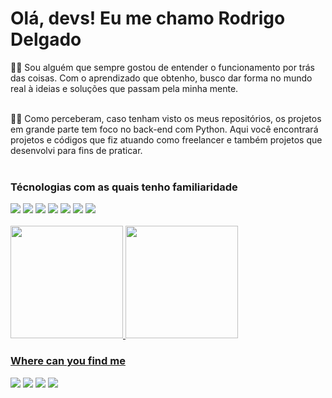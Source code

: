 <h1> Olá, devs! Eu me chamo Rodrigo Delgado </h1>

👨‍🎓 Sou alguém que sempre gostou de entender o funcionamento por trás das coisas. Com o aprendizado que obtenho, busco dar forma no mundo real à ideias e soluções que passam pela minha mente. <br><br>

👨‍💻 Como perceberam, caso tenham visto os meus repositórios, os projetos em grande parte tem foco no back-end com Python. Aqui você encontrará projetos e códigos que fiz atuando como freelancer e também projetos que desenvolvi para fins de praticar.  <br> <br>

<h3> Técnologias com as quais tenho familiaridade <br> </h3>

<div>
<img src="https://img.shields.io/badge/HTML-239120?style=for-the-badge&logo=html5&logoColor=white" /> <img src="https://img.shields.io/badge/CSS-239120?&style=for-the-badge&logo=css3&logoColor=white" />
<img src="https://img.shields.io/badge/JavaScript-323330?style=for-the-badge&logo=javascript&logoColor=F7DF1E" />
<img src="https://img.shields.io/badge/AngularJS-E23237?style=for-the-badge&logo=angularjs&logoColor=white" />
<img src="https://img.shields.io/badge/C%23-239120?style=for-the-badge&logo=c-sharp&logoColor=white" />
<img src="https://img.shields.io/badge/Python-14354C?style=for-the-badge&logo=python&logoColor=white" />
<img src="https://img.shields.io/badge/MySQL-00000F?style=for-the-badge&logo=mysql&logoColor=white" /> <br><br>
</div>

<div>
<a href="https://github.com/delgadoz">
<img height="180em" src="https://github-readme-stats.vercel.app/api/top-langs/?username=delgadoz&layout=compact&langs_count=7&theme=dark"/>
<img height="180em" src="https://github-readme-stats.vercel.app/api?username=delgadoz&show_icons=true&theme=dark&include_all_commits=true&count_private=true"/>
</div>

<h3> Where can you find me </h3>

<div>
<a href="https://instagram.com/_rodrigodelgado" target="_blank"><img src="https://img.shields.io/badge/-Instagram-%23E4405F?style=for-the-badge&logo=instagram&logoColor=white"></a>
<a href = "mailto:rodrigo21delgado@gmail.com"><img src="https://img.shields.io/badge/Gmail-D14836?style=for-the-badge&logo=gmail&logoColor=white" target="_blank"></a>
<a href="https://www.linkedin.com/in/rodrigo-delgado-50b65b236" target="_blank"><img src="https://img.shields.io/badge/-LinkedIn-%230077B5?style=for-the-badge&logo=linkedin&logoColor=white" target="_blank"></a>   
<a href="https://api.whatsapp.com/send/?phone=5583988641237&text&type=phone_number&app_absent=0" target="_blank"><img src="https://img.shields.io/badge/WhatsApp-25D366?style=for-the-badge&logo=whatsapp&logoColor=white" /></a>
</div>
